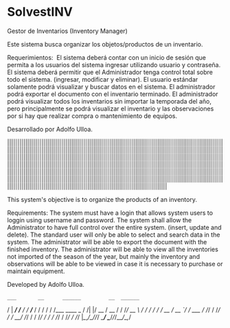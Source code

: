 # SolvestINV
  Gestor de Inventarios (Inventory Manager)

Este sistema busca organizar los objetos/productos de un inventario.

Requerimientos: 
El sistema deberá contar con un inicio de sesión que permita a los usuarios del sistema ingresar utilizando usuario y contraseña.
El sistema deberá permitir que el Administrador tenga control total sobre todo el sistema. (ingresar, modificar y eliminar).
El usuario estándar solamente podrá visualizar y buscar datos en el sistema.
El administrador podrá exportar el documento con el inventario terminado.
El administrador podrá visualizar todos los inventarios sin importar la temporada del año, pero principalmente se podrá visualizar el inventario y las observaciones por si hay que realizar compra o mantenimiento de equipos.


Desarrollado por Adolfo Ulloa.

||||||||||||||||||||||||||||||||||||||||||||||||||||||||||||||||||||||||||||||||||||||||||||||||||||||||||||||||||||||||||||||||||||||||||||||||||||||||||||||||||||||||||||||||||||||||||||||||||||||||||||||||||||||||||||||||||||||||||||||||||||||||||||||||||||||||||||||||||||||||||||||||||||||||||||||||||||||||||||||||||||||||||||||||||||||||||||||||||||||||||||||||||||||||||||||||||||||||||||||||||||||||||||||||||||||||||||||||||||||||||||||||||||||||||||||||||||||||||||||||||||||||||||||||||||||||||||||||||||||||||||||||||||||||||||||||||||||||||||||||||||||||||||||||||||||||||||||||||||||||||||||||||||||||||||||||||||||||||||||||||||||||||||||||||||||||||||||||||||||||||||||||||||||||||||||||||||||||||||||||||||||||
                                                          

This system's objective is to organize the products of an inventory.

Requirements:
The system must have a login that allows system users to loggin using username and password.
The system shall allow the Administrator to have full control over the entire system. (insert, update and delete).
The standard user will only be able to select and search data in the system.
The administrator will be able to export the document with the finished inventory.
The administrator will be able to view all the inventories not imported of the season of the year, but mainly the inventory and observations will be able to be viewed in case it is necessary to purchase or maintain equipment.

Developed by Adolfo Ulloa.


    ___       __      ______         __  ______           
   /   | ____/ /___  / / __/___     / / / / / /___  ____ _
  / /| |/ __  / __ \/ / /_/ __ \   / / / / / / __ \/ __ `/
 / ___ / /_/ / /_/ / / __/ /_/ /  / /_/ / / / /_/ / /_/ / 
/_/  |_\__,_/\____/_/_/  \____/   \____/_/_/\____/\__,_/  
